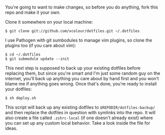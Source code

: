You're going to want to make changes, so before you do anything, fork this repo
and make it your own.

Clone it somewhere on your local machine:

    $ git clone git://github.com/xcolour/dotfiles.git ~/.dotfiles

I use Pathogen with git sumbodules to manage vim plugins, so clone the plugins
too (if you care about vim):

    $ cd ~/.dotfiles
    $ git submodule update --init

This next step is supposed to back up your existing dotfiles before replacing
them, but since you're smart and I'm just some random guy on the internet,
you'll back up anything you care about by hand first and you won't blame me if
anything goes wrong. Once that's done, you're ready to install your dotfiles:

    $ sh deploy.sh

This script will back up any existing dotfiles to `$REPODIR/dotfiles-backup/`
and then replace the dotfiles in question with symlinks into the repo. It will
also create a file called `.zshrc-local` (if one doesn't already exist) where
you can set up any custom local behavior. Take a look inside the file for ideas.
